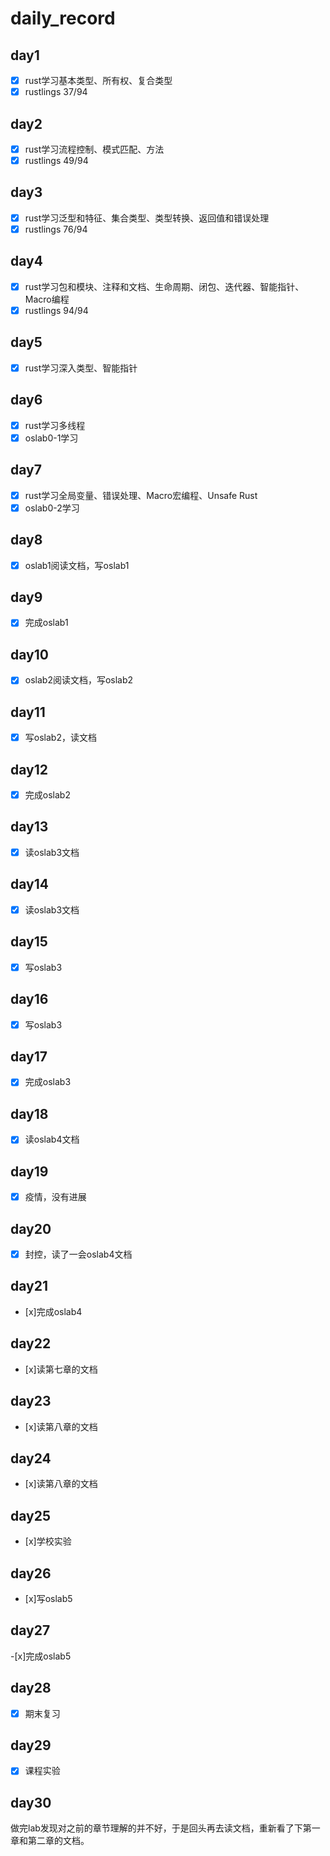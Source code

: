 # daily_record

## day1

- [x] rust学习基本类型、所有权、复合类型
- [x] rustlings 37/94

## day2
- [x] rust学习流程控制、模式匹配、方法
- [x] rustlings 49/94

## day3
- [x] rust学习泛型和特征、集合类型、类型转换、返回值和错误处理
- [x] rustlings 76/94

## day4
- [x] rust学习包和模块、注释和文档、生命周期、闭包、迭代器、智能指针、Macro编程
- [x] rustlings 94/94

## day5
- [x] rust学习深入类型、智能指针

## day6
- [x] rust学习多线程
- [x] oslab0-1学习 

## day7
- [x] rust学习全局变量、错误处理、Macro宏编程、Unsafe Rust
- [x] oslab0-2学习
## day8
- [x] oslab1阅读文档，写oslab1

## day9
- [x] 完成oslab1

## day10
- [x] oslab2阅读文档，写oslab2

## day11
- [x] 写oslab2，读文档

## day12
- [x] 完成oslab2

## day13
- [x] 读oslab3文档

## day14
- [x] 读oslab3文档

## day15
- [x] 写oslab3

## day16
- [x] 写oslab3

## day17
- [x] 完成oslab3

## day18
- [x] 读oslab4文档

## day19
- [x] 疫情，没有进展

## day20
- [x] 封控，读了一会oslab4文档

## day21
- [x]完成oslab4

## day22
- [x]读第七章的文档

## day23
- [x]读第八章的文档

## day24
- [x]读第八章的文档

## day25
- [x]学校实验

## day26
- [x]写oslab5

## day27
-[x]完成oslab5

## day28
-[x] 期末复习

## day29
-[x] 课程实验

## day30
做完lab发现对之前的章节理解的并不好，于是回头再去读文档，重新看了下第一章和第二章的文档。

